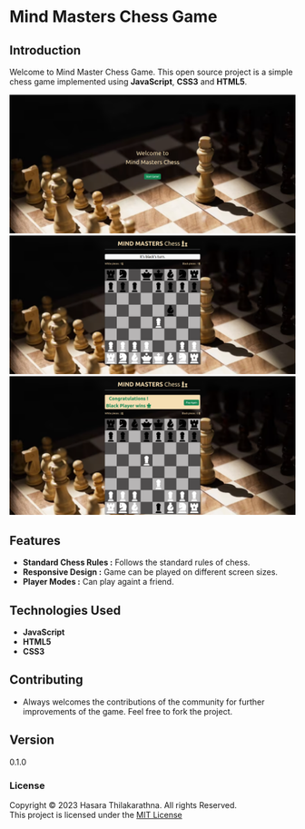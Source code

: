 # Mind Masters Chess Game

## Introduction
Welcome to Mind Master Chess Game. This open source project is a simple chess game implemented using **JavaScript**, **CSS3** and **HTML5**.

![Starting UI](/img/start-game.png) <br>
![Chess Board UI](/img/chessboard-view.png) <br>
![Winner](/img/winner.png) <br>


## Features
- **Standard Chess Rules :** Follows the standard rules of chess.
- **Responsive Design :** Game can be played on different screen sizes.
- **Player Modes :** Can play againt a friend.

## Technologies Used
- **JavaScript**
- **HTML5**
- **CSS3**

## Contributing
- Always welcomes the contributions of the community for further improvements of the game. Feel free to fork the project.

## Version
0.1.0

### License
Copyright &copy; 2023 Hasara Thilakarathna. All rights Reserved. <br>
This project is licensed under the [MIT License](License.txt)
